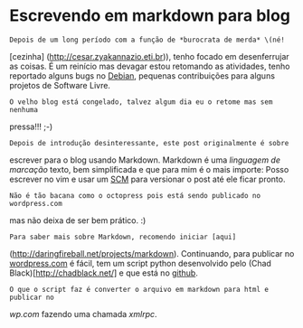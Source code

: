 Escrevendo em markdown para blog
================================

    Depois de um long período com a função de *burocrata de merda* \(né! 
[cezinha] (http://cesar.zyakannazio.eti.br)\), tenho focado em desenferrujar as 
coisas. É um reinício mas devagar estou retomando as atividades, tenho reportado 
alguns bugs no [Debian](http://www.debian.org), pequenas contribuições para 
alguns projetos de Software Livre. 

	O velho blog está congelado, talvez algum dia eu o retome mas sem nenhuma 
pressa!!! ;-)

	Depois de introdução desinteressante, este post originalmente é sobre 
escrever para o blog usando Markdown. Markdown é uma *linguagem de marcação* 
texto, bem simplificada e que para mim é o mais importe: Posso escrever no vim e 
usar um [SCM](http://en.wikipedia.org/wiki/Software_configuration_management) 
para versionar o post até ele ficar pronto.
	
	Não é tão bacana como o octopress pois está sendo publicado no wordpress.com 
mas não deixa de ser bem prático. :)

	Para saber mais sobre Markdown, recomendo iniciar [aqui]
(http://daringfireball.net/projects/markdown). Continuando, para publicar no 
[wordpress.com](wordpress.com) é fácil, tem um script python desenvolvido pelo 
(Chad Black)[http://chadblack.net/] e que está no [github](http://chadblack.net/). 

	O que o script faz é converter o arquivo em markdown para html e publicar no 
*wp.com* fazendo uma chamada *xmlrpc*.
